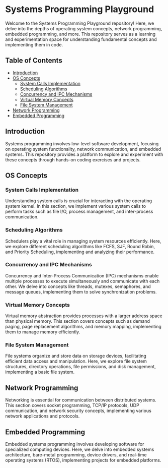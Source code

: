 # Systems Programming Playground

Welcome to the Systems Programming Playground repository! Here, we delve into the depths of operating system concepts, network programming, embedded programming, and more. This repository serves as a learning and experimentation space for understanding fundamental concepts and implementing them in code.

## Table of Contents

- [Introduction](#introduction)
- [OS Concepts](#os-concepts)
  - [System Calls Implementation](#system-calls-implementation)
  - [Scheduling Algorithms](#scheduling-algorithms)
  - [Concurrency and IPC Mechanisms](#concurrency-and-ipc-mechanisms)
  - [Virtual Memory Concepts](#virtual-memory-concepts)
  - [File System Management](#file-system-management)
- [Network Programming](#network-programming)
- [Embedded Programming](#embedded-programming)


## Introduction

Systems programming involves low-level software development, focusing on operating system functionality, network communication, and embedded systems. This repository provides a platform to explore and experiment with these concepts through hands-on coding exercises and projects.

## OS Concepts

### System Calls Implementation

Understanding system calls is crucial for interacting with the operating system kernel. In this section, we implement various system calls to perform tasks such as file I/O, process management, and inter-process communication.

### Scheduling Algorithms

Schedulers play a vital role in managing system resources efficiently. Here, we explore different scheduling algorithms like FCFS, SJF, Round Robin, and Priority Scheduling, implementing and analyzing their performance.

### Concurrency and IPC Mechanisms

Concurrency and Inter-Process Communication (IPC) mechanisms enable multiple processes to execute simultaneously and communicate with each other. We delve into concepts like threads, mutexes, semaphores, and message queues, implementing them to solve synchronization problems.

### Virtual Memory Concepts

Virtual memory abstraction provides processes with a larger address space than physical memory. This section covers concepts such as demand paging, page replacement algorithms, and memory mapping, implementing them to manage memory efficiently.

### File System Management

File systems organize and store data on storage devices, facilitating efficient data access and manipulation. Here, we explore file system structures, directory operations, file permissions, and disk management, implementing a basic file system.

## Network Programming

Networking is essential for communication between distributed systems. This section covers socket programming, TCP/IP protocols, UDP communication, and network security concepts, implementing various network applications and protocols.

## Embedded Programming

Embedded systems programming involves developing software for specialized computing devices. Here, we delve into embedded systems architecture, bare-metal programming, device drivers, and real-time operating systems (RTOS), implementing projects for embedded platforms.
